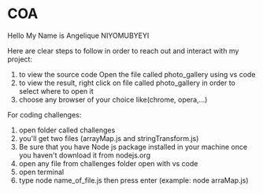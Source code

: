 # COA
Hello My Name is Angelique NIYOMUBYEYI

Here are clear steps to follow in order to reach out and interact with my project:

1. to view the source code Open the file called photo_gallery using vs code
2. to view the result, right click on file called photo_gallery in order to select where to open it
3. choose any browser of your choice like(chrome, opera,...)


For coding challenges:

1. open folder called challenges
2. you'll get two files (arrayMap.js and stringTransform.js)
3. Be sure that you have Node js package installed in your machine once you haven't download it from nodejs.org
4. open any file from challenges folder open with vs code
5. open terminal 
6. type node name_of_file.js then press enter (example: node arraMap.js)
